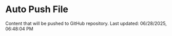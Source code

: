 # Auto Push File

Content that will be pushed to GitHub repository.
Last updated: 06/28/2025, 06:48:04 PM